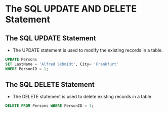 # The SQL UPDATE AND DELETE Statement

## The SQL UPDATE Statement

- The UPDATE statement is used to modify the existing records in a table.

```sql
UPDATE Persons
SET LastName = 'Alfred Schmidt', City= 'Frankfurt'
WHERE PersonID = 1;
```

## The SQL DELETE Statement

- The DELETE statement is used to delete existing records in a table.

```sql
DELETE FROM Persons WHERE PersonID = 1;
```
